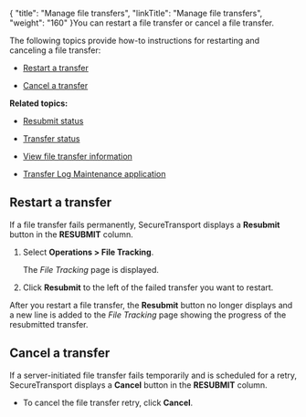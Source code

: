 {
    "title": "Manage file transfers",
    "linkTitle": "Manage file transfers",
    "weight": "160"
}You can restart a file transfer or cancel a file transfer.

The following topics provide how-to instructions for restarting and canceling a file transfer:

-   [Restart a transfer](#restart)
-   [Cancel a transfer](#cancel)

**Related topics:**

-   [Resubmit status](../c_st_resubmit_status)
-   [Transfer status](../r_st_transfer_status)
-   [View file transfer information](../t_st_viewfiletransferinfo)
-   [Transfer Log Maintenance application](../r_st_transferlogmaint)

## <span id="Restart"></span>Restart a transfer

If a file transfer fails permanently, SecureTransport displays a **Resubmit** button in the **RESUBMIT** column.

1.  Select **Operations > File Tracking**.  
    The *File Tracking* page is displayed.
2.  Click **Resubmit** to the left of the failed transfer you want to restart.

After you restart a file transfer, the **Resubmit** button no longer displays and a new line is added to the *File Tracking* page showing the progress of the resubmitted transfer.

## <span id="Cancel"></span>Cancel a transfer

If a server-initiated file transfer fails temporarily and is scheduled for a retry, SecureTransport displays a **Cancel** button in the **RESUBMIT** column.

-   To cancel the file transfer retry, click **Cancel**.
